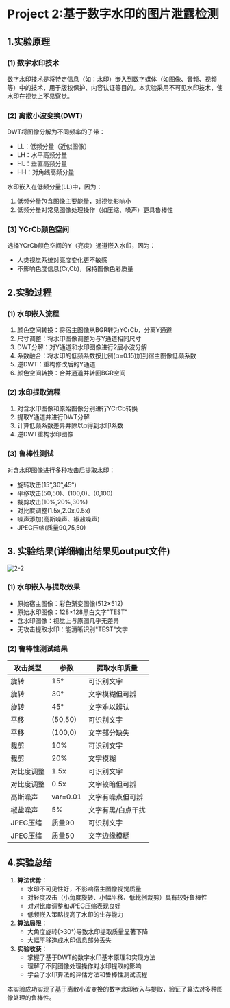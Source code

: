 # Project 2:基于数字水印的图片泄露检测 

## 1.实验原理

### (1) 数字水印技术

数字水印技术是将特定信息（如：水印）嵌入到数字媒体（如图像、音频、视频等）中的技术，用于版权保护、内容认证等目的。本实验采用不可见水印技术，使水印在视觉上不易察觉。

### (2) 离散小波变换(DWT)
DWT将图像分解为不同频率的子带：
- LL：低频分量（近似图像）
- LH：水平高频分量
- HL：垂直高频分量
- HH：对角线高频分量

水印嵌入在低频分量(LL)中，因为：
1. 低频分量包含图像主要能量，对视觉影响小
2. 低频分量对常见图像处理操作（如压缩、噪声）更具鲁棒性

### (3) YCrCb颜色空间
选择YCrCb颜色空间的Y（亮度）通道嵌入水印，因为：
- 人类视觉系统对亮度变化更不敏感
- 不影响色度信息(Cr,Cb)，保持图像色彩质量

## 2.实验过程

### (1) 水印嵌入流程
1. 颜色空间转换：将宿主图像从BGR转为YCrCb，分离Y通道
2. 尺寸调整：将水印图像调整为与Y通道相同尺寸
3. DWT分解：对Y通道和水印图像进行2层小波分解
4. 系数融合：将水印的低频系数按比例(α=0.15)加到宿主图像低频系数
5. 逆DWT：重构修改后的Y通道
6. 颜色空间转换：合并通道并转回BGR空间

### (2) 水印提取流程
1. 对含水印图像和原始图像分别进行YCrCb转换
2. 提取Y通道并进行DWT分解
3. 计算低频系数差异并除以α得到水印系数
4. 逆DWT重构水印图像

### (3) 鲁棒性测试
对含水印图像进行多种攻击后提取水印：
- 旋转攻击(15°,30°,45°)
- 平移攻击(50,50)、(100,0)、(0,100)
- 裁剪攻击(10%,20%,30%)
- 对比度调整(1.5x,2.0x,0.5x)
- 噪声添加(高斯噪声、椒盐噪声)
- JPEG压缩(质量90,75,50)

## 3. 实验结果(详细输出结果见output文件)

![2-2](C:\Users\31858\Desktop\2-2.png)

### (1) 水印嵌入与提取效果

- 原始宿主图像：彩色渐变图像(512×512)
- 原始水印图像：128×128黑白文字"TEST"
- 含水印图像：视觉上与原图几乎无差异
- 无攻击提取水印：能清晰识别"TEST"文字

### (2)  鲁棒性测试结果
| 攻击类型   | 参数     | 提取水印质量      |
| ---------- | -------- | ----------------- |
| 旋转       | 15°      | 可识别文字        |
| 旋转       | 30°      | 文字模糊但可辨    |
| 旋转       | 45°      | 文字难以辨认      |
| 平移       | (50,50)  | 可识别文字        |
| 平移       | (100,0)  | 文字部分缺失      |
| 裁剪       | 10%      | 可识别文字        |
| 裁剪       | 20%      | 文字模糊          |
| 对比度调整 | 1.5x     | 可识别文字        |
| 对比度调整 | 0.5x     | 文字较暗但可辨    |
| 高斯噪声   | var=0.01 | 文字有噪点但可辨  |
| 椒盐噪声   | 5%       | 文字有黑/白点干扰 |
| JPEG压缩   | 质量90   | 可识别文字        |
| JPEG压缩   | 质量50   | 文字边缘模糊      |

## 4.实验总结

1. **算法优势**：
   - 水印不可见性好，不影响宿主图像视觉质量
   - 对轻度攻击（小角度旋转、小幅平移、低比例裁剪）具有较好鲁棒性
   - 对对比度调整和JPEG压缩表现良好
   - 低频嵌入策略提高了水印的生存能力
2. **算法局限**：
   - 大角度旋转(>30°)导致水印提取质量显著下降
   - 大幅平移造成水印信息部分丢失
4. **实验收获**：
   - 掌握了基于DWT的数字水印基本原理和实现方法
   - 理解了不同图像处理操作对水印提取的影响
   - 学会了水印算法的评估方法和鲁棒性测试流程

本实验成功实现了基于离散小波变换的数字水印嵌入与提取，验证了算法对多种图像处理的鲁棒性。
